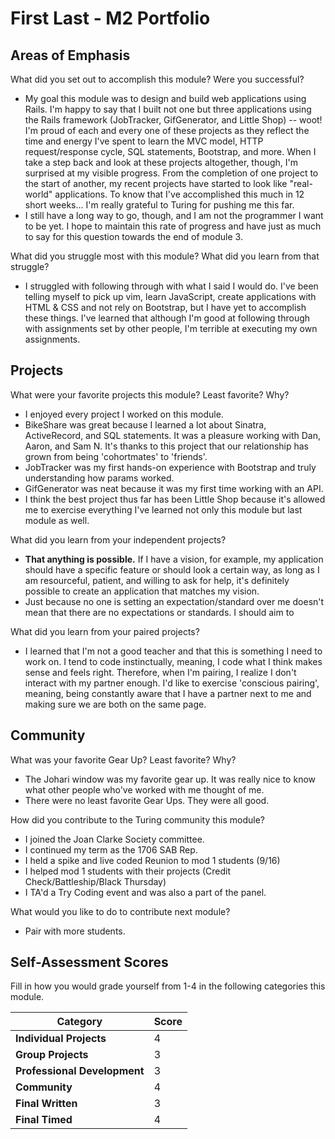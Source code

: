 # First Last - M2 Portfolio

## Areas of Emphasis

What did you set out to accomplish this module? Were you successful?

  * My goal this module was to design and build web applications using Rails. I'm happy to say that I built not one but three applications using the Rails framework (JobTracker, GifGenerator, and Little Shop) -- woot! I'm proud of each and every one of these projects as they reflect the time and energy I've spent to learn the MVC model, HTTP request/response cycle, SQL statements, Bootstrap, and more. When I take a step back and look at these projects altogether, though, I'm surprised at my visible progress. From the completion of one project to the start of another, my recent projects have started to look like "real-world" applications. To know that I've accomplished this much in 12 short weeks... I'm really grateful to Turing for pushing me this far.
  * I still have a long way to go, though, and I am not the programmer I want to be yet. I hope to maintain this rate of progress and have just as much to say for this question towards the end of module 3.

What did you struggle most with this module? What did you learn from that struggle?

  * I struggled with following through with what I said I would do. I've been telling myself to pick up vim, learn JavaScript, create applications with HTML & CSS and not rely on Bootstrap, but I have yet to accomplish these things. I've learned that although I'm good at following through with assignments set by other people, I'm terrible at executing my own assignments.

## Projects

What were your favorite projects this module? Least favorite? Why?

  * I enjoyed every project I worked on this module.
  * BikeShare was great because I learned a lot about Sinatra, ActiveRecord, and SQL statements. It was a pleasure working with Dan, Aaron, and Sam N. It's thanks to this project that our relationship has grown from being 'cohortmates' to 'friends'.
  * JobTracker was my first hands-on experience with Bootstrap and truly understanding how params worked.
  * GifGenerator was neat because it was my first time working with an API.
  * I think the best project thus far has been Little Shop because it's allowed me to exercise everything I've learned not only this module but last module as well.

What did you learn from your independent projects?
  * **That anything is possible.** If I have a vision, for example, my application should have a specific feature or should look a certain way, as long as I am resourceful, patient, and willing to ask for help, it's definitely possible to create an application that matches my vision.
  * Just because no one is setting an expectation/standard over me doesn't mean that there are no expectations or standards. I should aim to

What did you learn from your paired projects?
  * I learned that I'm not a good teacher and that this is something I need to work on. I tend to code instinctually, meaning, I code what I think makes sense and feels right. Therefore, when I'm pairing, I realize I don't interact with my partner enough. I'd like to exercise 'conscious pairing', meaning, being constantly aware that I have a partner next to me and making sure we are both on the same page.

## Community

What was your favorite Gear Up? Least favorite? Why?
  * The Johari window was my favorite gear up. It was really nice to know what other people who've worked with me thought of me.
  * There were no least favorite Gear Ups. They were all good.

How did you contribute to the Turing community this module?
  * I joined the Joan Clarke Society committee.
  * I continued my term as the 1706 SAB Rep.
  * I held a spike and live coded Reunion to mod 1 students (9/16)
  * I helped mod 1 students with their projects (Credit Check/Battleship/Black Thursday)
  * I TA'd a Try Coding event and was also a part of the panel.

What would you like to do to contribute next module?
  * Pair with more students.

## Self-Assessment Scores

Fill in how you would grade yourself from 1-4 in the following categories this module.

| Category                     | Score |
| -----------------------------| ----- |
| **Individual Projects**      |   4   |
| **Group Projects**           |   3   |
| **Professional Development** |   3   |
| **Community**                |   4   |
| **Final Written**            |   3   |
| **Final Timed**              |   4   |

